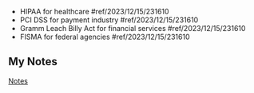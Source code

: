 - HIPAA for healthcare #ref/2023/12/15/231610
- PCI DSS for payment industry #ref/2023/12/15/231610
- Gramm Leach Billy Act for financial services #ref/2023/12/15/231610
- FISMA for federal agencies #ref/2023/12/15/231610
## My Notes
[Notes](mynotes/regulatory-standards-notes.md)
